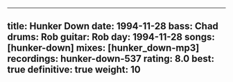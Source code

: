 
---
title: Hunker Down
date: 1994-11-28
bass:	Chad
drums:	Rob
guitar:	Rob
day: 1994-11-28
songs: [hunker-down]
mixes: [hunker_down-mp3]
recordings: hunker-down-537
rating: 8.0
best: true
definitive: true
weight: 10
---
